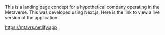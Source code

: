 This is a landing page concept for a hypothetical company operating in the Metaverse. This was developed using Next.js. Here is the link to view a live version of the application:

https://mtavrs.netlify.app
